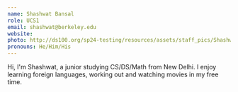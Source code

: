```yaml
---
name: Shashwat Bansal
role: UCS1
email: shashwat@berkeley.edu
website:
photo: http://ds100.org/sp24-testing/resources/assets/staff_pics/Shashwat_Bansal.png
pronouns: He/Him/His
---
```


Hi, I'm Shashwat, a junior studying CS/DS/Math from New Delhi. I enjoy learning foreign languages, working out and watching movies in my free time.
